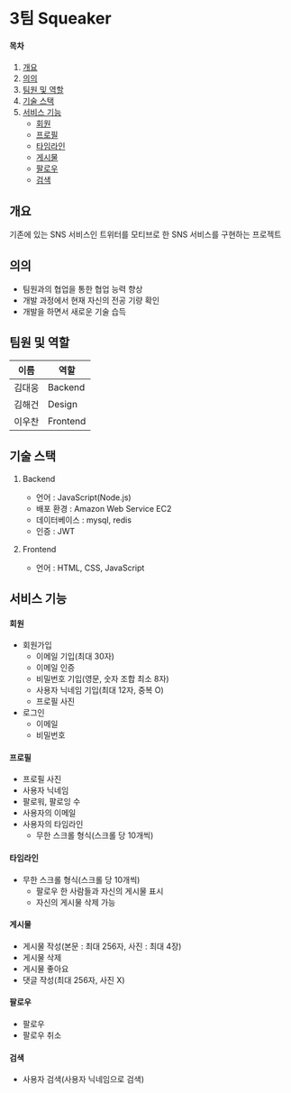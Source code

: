 # 3팀 Squeaker

#### 목차

1. [개요](#개요)
2. [의의](#의의)
3. [팀원 및 역할](#팀원-및-역할)
4. [기술 스택](#기술-스택)
5. [서비스 기능](#서비스-기능)
   - [회원](#회원)
   - [프로필](#프로필)
   - [타임라인](#타임라인)
   - [게시물](#게시물)
   - [팔로우](#팔로우)
   - [검색](#검색)

## 개요

기존에 있는 SNS 서비스인 트위터를 모티브로 한 SNS 서비스를 구현하는 프로젝트

## 의의

- 팀원과의 협업을 통한 협업 능력 향상
- 개발 과정에서 현재 자신의 전공 기량 확인
- 개발을 하면서 새로운 기술 습득

## 팀원 및 역할

| 이름   | 역할     |
| ------ | -------- |
| 김대웅 | Backend  |
| 김해건 | Design   |
| 이우찬 | Frontend |



## 기술 스택

1. Backend
   - 언어 : JavaScript(Node.js)
   - 배포 환경 : Amazon Web Service EC2
   - 데이터베이스 : mysql, redis
   - 인증 : JWT
2. Frontend
   
   - 언어 : HTML, CSS, JavaScript
   
     
   

## 서비스 기능

#### 회원

- 회원가입
  - 이메일 기입(최대 30자)
  - 이메일 인증
  - 비밀번호 기입(영문, 숫자 조합   최소 8자)
  - 사용자 닉네임 기입(최대 12자,  중복 O)
  - 프로필 사진
- 로그인
  - 이메일
  - 비밀번호

#### 프로필

- 프로필 사진
- 사용자 닉네임
- 팔로워, 팔로잉 수
- 사용자의 이메일
- 사용자의 타임라인
  - 무한 스크롤 형식(스크롤 당 10개씩)

#### 타임라인

- 무한 스크롤 형식(스크롤 당 10개씩)
  - 팔로우 한 사람들과 자신의 게시물 표시
  - 자신의 게시물 삭제 가능

#### 게시물

- 게시물 작성(본문 : 최대 256자, 사진 : 최대 4장)
- 게시물 삭제
- 게시물 좋아요
- 댓글 작성(최대 256자, 사진 X)

#### 팔로우

- 팔로우
- 팔로우 취소

#### 검색

- 사용자 검색(사용자 닉네임으로 검색)
